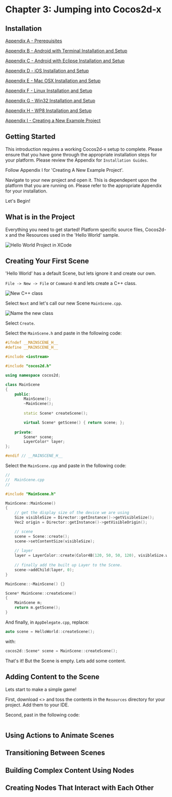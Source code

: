 # Chapter 3: Jumping into Cocos2d-x

## Installation

[Appendix A - Prerequisites]()

[Appendix B - Android with Terminal Installation and Setup]()

[Appendix C - Android with Eclipse Installation and Setup]()

[Appendix D - iOS Installation and Setup]()

[Appendix E - Mac OSX Installation and Setup]()

[Appendix F - Linux Installation and Setup]()

[Appendix G - Win32 Installation and Setup]()

[Appendix H - WP8 Installation and Setup]()

[Appendix I - Creating a New Example Project]()

## Getting Started
This introduction requires a working Cocos2d-x setup to complete. Please ensure that you have gone through the appropriate installation steps for your platform. Please review the Appendix for `Installation Guides`. 

Follow Appendix I for 'Creating A New Example Project'.

Navigate to your new project and open it. This is dependepent upon the platform that you are running on. Please refer to the appropriate Appendix for your installation.

Let's Begin!

## What is in the Project
Everything you need to get started! Platform specific source files, Cocos2d-x and the Resources used in the 'Hello World' sample.

![](3/3_1.png "Hello World Project in XCode")
    
## Creating Your First Scene
'Hello World' has a default Scene, but lets ignore it and create our own.

`File -> New -> File` or `Command-N` and lets create a C++ class.

![](3/3_2.png "New C++ class")

Select `Next` and let's call our new Scene `MainScene.cpp`.

![](3/3_3.png "Name the new class")

Select `Create`.

Select the `MainScene.h` and paste in the following code:

```cpp
#ifndef __MAINSCENE_H__
#define __MAINSCENE_H__

#include <iostream>

#include "cocos2d.h"

using namespace cocos2d;

class MainScene
{
    public:
        MainScene();
        ~MainScene();
    
        static Scene* createScene();

        virtual Scene* getScene() { return scene; };
    
    private:
        Scene* scene;
        LayerColor* layer;
};

#endif // __MAINSCENE_H__
```
Select the `MainScene.cpp` and paste in the following code:
```cpp
//
//  MainScene.cpp
//

#include "MainScene.h"

MainScene::MainScene()
{
    // get the display size of the device we are using
    Size visibleSize = Director::getInstance()->getVisibleSize();
    Vec2 origin = Director::getInstance()->getVisibleOrigin();

    // scene
    scene = Scene::create();
    scene->setContentSize(visibleSize);
    
    // layer
    layer = LayerColor::create(Color4B(120, 50, 50, 120), visibleSize.width, visibleSize.height);
    
    // finally add the built up Layer to the Scene.
    scene->addChild(layer, 0);
}

MainScene::~MainScene() {}

Scene* MainScene::createScene()
{
    MainScene m;
    return m.getScene();
}
```
And finally, in `AppDelegate.cpp`, replace:

```cpp
auto scene = HelloWorld::createScene();
```
with:
```cpp
cocos2d::Scene* scene = MainScene::createScene();
```

That's it! But the Scene is empty. Lets add some content. 

## Adding Content to the Scene

Lets start to make a simple game!

First, download <> and toss the contents in the `Resources` directory for your project. Add them to your IDE.

Second, past in the following code:

```cpp

``` 
    
## Using Actions to Animate Scenes
    
## Transitioning Between Scenes
    
## Building Complex Content Using Nodes
    
## Creating Nodes That Interact with Each Other
